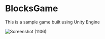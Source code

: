 # BlocksGame
This is a sample game built using Unity Engine

![Screenshot (1106)](https://user-images.githubusercontent.com/44662115/167256586-a27d6510-8026-4c4a-a38e-5d93cab6ef03.png)
